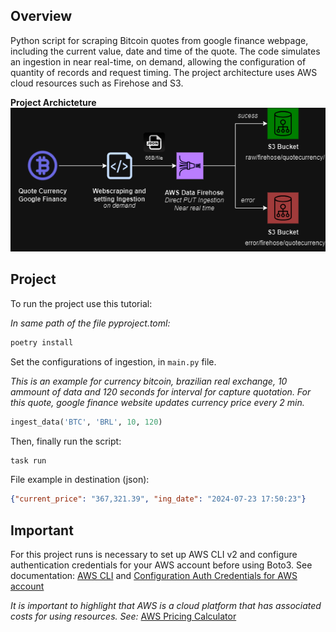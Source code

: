 ## Overview
Python script for scraping Bitcoin quotes from google finance webpage, including the current value, date and time of the quote. The code simulates an ingestion in near real-time, on demand, allowing the configuration of quantity of records and request timing. The project architecture uses AWS cloud resources such as Firehose and S3.

**Project Archicteture**![Project Archictecture](./images/arqscrapfirehose.png)

## Project
To run the project use this tutorial:

*In same path of the file pyproject.toml:*
```py
poetry install
```
Set the configurations of ingestion, in `main.py` file.

*This is an example for currency bitcoin, brazilian real exchange, 10 ammount of data and 120 seconds for interval for capture quotation. For this quote, google finance website updates currency price every 2 min.*
```py
ingest_data('BTC', 'BRL', 10, 120)
```
Then, finally run the script:
```py
task run
```
File example in destination (json):
```json
{"current_price": "367,321.39", "ing_date": "2024-07-23 17:50:23"}
```
## Important 
For this project runs is necessary to set up AWS CLI v2 and configure authentication credentials for your AWS account before using Boto3. See documentation:
[AWS CLI](https://aws.amazon.com/cli/) and
[Configuration Auth Credentials for AWS account](https://boto3.amazonaws.com/v1/documentation/api/latest/guide/quickstart.html#configuration)

*It is important to highlight that AWS is a cloud platform that has associated costs for using resources. See:*
[AWS Pricing Calculator](https://calculator.aws/#/)


